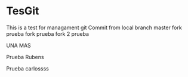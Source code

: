 TesGit
======

This is a test for managament git
Commit from local branch master
fork
prueba fork
prueba fork 2
prueba

UNA MAS

Prueba Rubens

Prueba carlossss
